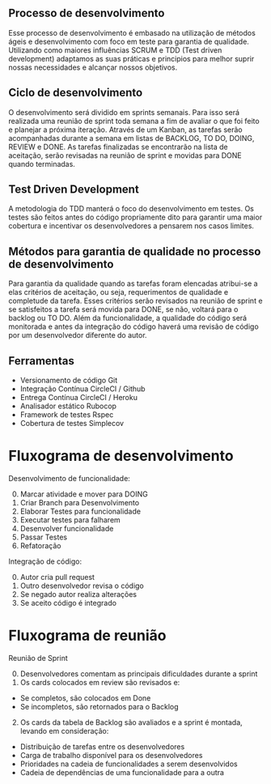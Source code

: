 ## Processo de desenvolvimento
Esse processo de desenvolvimento é embasado na utilização de métodos ágeis e desenvolvimento com foco em teste para garantia de qualidade. Utilizando como maiores influências SCRUM e TDD (Test driven development) adaptamos as suas práticas e principios para melhor suprir nossas necessidades e alcançar nossos objetivos.

## Ciclo de desenvolvimento
O desenvolvimento será dividido em sprints semanais. Para isso será realizada uma reunião de sprint toda semana a fim de avaliar o que foi feito e planejar a próxima iteração. Através de um Kanban, as tarefas serão acompanhadas durante a semana em listas de BACKLOG, TO DO, DOING, REVIEW e DONE. As tarefas finalizadas se encontrarão na lista de aceitação, serão revisadas na reunião de sprint e movidas para DONE quando terminadas.

## Test Driven Development
A metodologia do TDD manterá o foco do desenvolvimento em testes. Os testes são feitos antes do código propriamente dito para garantir uma maior cobertura e incentivar os desenvolvedores a pensarem nos casos limites.

## Métodos para garantia de qualidade no processo de desenvolvimento
Para garantia da qualidade quando as tarefas foram elencadas atribui-se a elas critérios de aceitação, ou seja, requerimentos de qualidade e completude da tarefa. Esses critérios serão revisados na reunião de sprint e se satisfeitos a tarefa será movida para DONE, se não, voltará para o backlog ou TO DO. Além da funcionalidade, a qualidade do código será monitorada e antes da integração do código haverá uma revisão de código por um desenvolvedor diferente do autor.

## Ferramentas
- Versionamento de código    Git
- Integração Contínua        CircleCI / Github
- Entrega Contínua           CircleCI / Heroku
- Analisador estático        Rubocop
- Framework de testes        Rspec
- Cobertura de testes        Simplecov

# Fluxograma de desenvolvimento
Desenvolvimento de funcionalidade:

0. Marcar atividade e mover para DOING
1. Criar Branch para Desenvolvimento
2. Elaborar Testes para funcionalidade
3. Executar testes para falharem
4. Desenvolver funcionalidade
5. Passar Testes
6. Refatoração

Integração de código:

0. Autor cria pull request
1. Outro desenvolvedor revisa o código
2. Se negado autor realiza alterações
3. Se aceito código é integrado

# Fluxograma de reunião
Reunião de Sprint

0. Desenvolvedores comentam as principais dificuldades durante a sprint
1. Os cards colocados em review são revisados e:
  - Se completos, são colocados em Done
  - Se incompletos, são retornados para o Backlog
2. Os cards da tabela de Backlog são avaliados e a sprint é montada, levando em consideração:
  - Distribuição de tarefas entre os desenvolvedores
  - Carga de trabalho disponível para os desenvolvedores
  - Prioridades na cadeia de funcionalidades a serem desenvolvidos
  - Cadeia de dependências de uma funcionalidade para a outra

